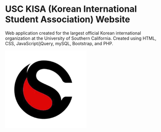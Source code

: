# USC KISA (Korean International Student Association) Website
Web application created for the largest official Korean international organization at the University of Southern California. Created using HTML, CSS, JavaScript/jQuery, mySQL, Bootstrap, and PHP.


![kisalogo](img/kisa_logo.png)
